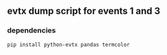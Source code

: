 ## evtx dump script for events 1 and 3

### dependencies

```
pip install python-evtx pandas termcolor
```
